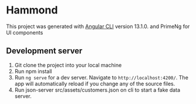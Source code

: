 # Hammond

This project was generated with [Angular CLI](https://github.com/angular/angular-cli) version 13.1.0. and PrimeNg for UI components

## Development server
1. Git clone the project into your local machine
2. Run npm install
3. Run `ng serve` for a dev server. Navigate to `http://localhost:4200/`. The app will automatically reload if you change any of the source files.
4. Run json-server src/assets/customers.json on cli to start a fake data server.




